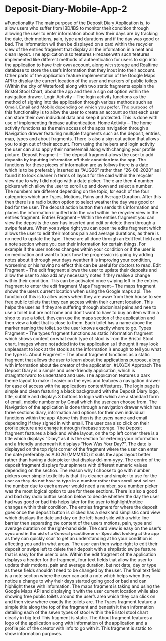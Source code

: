 # Deposit-Diary-Mobile-App-2
#Functionality
The main purpose of the Deposit Diary Application is, to allow users who suffer from IBD/IBS to monitor their condition through allowing the user to enter information about how their days are by tracking the date, their motions, pain, type and durations and if the day was good or bad. The information will then be displayed on a card within the recycler view of the entries fragment that display all the information in a neat and clean layout. 
The application also features Firebase with such features implemented like different methods of authentication for users to sign into the application to have their own account, along with storage and Realtime database to store the user’s information that they input into their account. Other parts of the application feature implementation of the Google Maps API to display the current location of the user and markers of public toilets (Within the city of Waterford) along with two static fragments explain the Bristol Stool Chart, about the app and then a sign out option within the navigation drawer.
Login Activity – The login activity functions as the method of signing into the application through various methods such as Gmail, Email and Mobile depending on which you prefer. The purpose of this functionality is to allow the user to create an account so that each user can store their own individual data and keep it protected. This is done with use of implementing firebase authentication.
Home Activity – The home activity functions as the main access of the apps navigation through a Navigation drawer featuring multiple fragments such as the deposit, entries, map, types and about fragments. There is also a sign out action that allows you to sign out of their account. From using the helpers and login activity the user can also apply their name/email along with changing your profile picture.
Deposit Fragment – The deposit fragment allows the user to add deposits by inputting information off their condition into the app. The functions for these pieces of information are as follows there is a date which is to be preferably inserted as “AUG26” rather than “26-08-2020” as I found it to look cleaner in terms of layout for the card within the recycler view due to why I did not go with a date picker. There are then 4 number pickers which allow the user to scroll up and down and select a number. The numbers are different depending on the topic, for each of the four categories which are Types, Motions, Pains and Average Duration. After this then there is a radio button option to select weather the day was good or bad for the user. The deposit action button then sends this information and places the information inputted into the card within the recycler view in the entries fragment.
Entries Fragment – Within the entries fragment you can view the deposits the user has inserted and edit or delete them through a swipe feature. When you swipe right you can open the edits fragment which allows the user to edit their motions pain and average durations, as there is no need to update the type. These are all done through an EditText field and a note section where you can their information for certain things. For example if the user notices changes within your condition or if the user is on medication and want to track how the progression is going by adding notes about it through your days weather it is improving your condition, worsening or his having no effect this  can be useful for doctors to read.
Edit Fragment – The edit fragment allows the user to update their deposits and allow the user to also add any necessary notes if they realise a change within their condition. This can be activated once swiping left in the entries fragment to enter the edit fragment
Maps Fragment – The maps fragment shows the users current location when using the Google maps api. The function of this is to allow users when they are away from their house to see free public toilets that they can access within their current location. This helps the user as if they are suffering through abdominal pains and nee to use a toilet but are not home and don’t want to have to buy an item within a shop to use a toilet, they can use the maps section of the application and then view a toilet that is close to them. Each toilet has a name above the marker naming the toilet, so the user knows exactly where to go.
Types Fragment – The types fragment functions as static information fragment which shows content on what each type of stool is from the Bristol Stool chart. Images where not added into the application as I thought it may look unpleasant to look at the stools as the information is enough to tell you what the type is.
About Fragment – The about fragment functions as a static fragment that allows the user to learn about the applications purpose, along with information about the creator of the application.
#UX/DX Approach
The Deposit Diary is a simple and user-friendly application, which is straightforward to understand and use. The application features a dark theme layout to make it easier on the eyes and features a navigation drawer for ease of access with the applications content/features. 
The login page is simple and clean featuring a black background with the Deposit Diary logo, title, subtitle and displays 3 buttons to login with which are a standard form of email, mobile number or by Gmail which the user can choose from.
The Navigation of the application is done through a navigation drawer which has three sections diary, information and options for their own individual functions within the app. Above this then is the users name and email depending if they signed in with email. The user can also click on their profile picture and change it through firebase storage.
The Deposit fragment features a black and white layout, on the top left corner there is a title which displays “Diary” as it is the section for entering your information and a friendly underneath it displays “How Was Your Day?”. The date is displayed on the top right corner of the fragment where the user can enter the date preferably as AUG26 (MMM/DD) it suits the apps layout better rather than having a date picker that display dd-mm-yyyy. The centre of the deposit fragment displays four spinners with different numeric values depending on the section. The reason why I choose to go with number pickers over simple textfeilds is that it is cleaner and simpler to use for the user as they do not have to type in a number rather than scroll and select the number due to each answer would need a number, so a number picker was the most logical option to use for these sections. There is also a good and bad day radio button section below to decide whether the day the user had was good or bad this helps later for the user to highlight/notice changes within their condition.
The entries fragment for where the deposit goes once the deposit button is clicked has a sleak and simplistic card view which displays the date and day on the left-hand side with a white line barrier then separating the content of the users motions, pain, type and average duration on the right-hand side. The card view is easy on the user’s eyes and in the aid of a General practitioner or Specialist looking at the app as they can quickly scan to get an understanding at ho your condition is affecting you and in what areas. The user can then swipe right to edit their deposit or swipe left to delete their deposit with a simplistic swipe feature that is easy for the user to use.
Within the edit fragment of the application displays a header for the fragment, four text fields that allow the user to update their motions, pain and average duration, but not date, day or type as these fields shouldn’t need to be changed by the user. The final text field is a note section where the user can add a note which helps when they notice a change to why their days started going good or bad and can highlight these with information.
The maps fragment is taking and using the Google Maps API and displaying it with the user current location while also showing free public toilets around the user’s area which they can click on and then view where exactly the toilets are.
The Types fragment feature a simple title along the top of the fragment and beneath it then information detailing each of the seven types of stool within the Bristol stool chart clearly in big text This fragment is static.
The About fragment features a logo of the application along with information of the application and a profile pic of the creator with info to go with it. This fragment is static to show information purposes.

